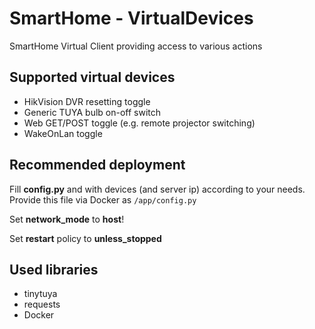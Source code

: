 # SmartHome - VirtualDevices

SmartHome Virtual Client providing access to various actions

## Supported virtual devices

* HikVision DVR resetting toggle
* Generic TUYA bulb on-off switch
* Web GET/POST toggle (e.g. remote projector switching)
* WakeOnLan toggle

## Recommended deployment

Fill **config.py** and with devices (and server ip) according to your needs. Provide this file via Docker as ```/app/config.py```

Set **network_mode** to **host**!

Set **restart** policy to **unless_stopped**

## Used libraries

* tinytuya
* requests
* Docker
